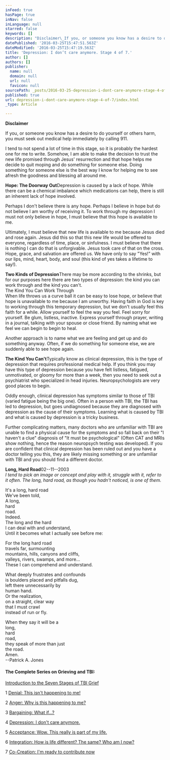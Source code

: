 ```yaml
---
inFeed: true
hasPage: true
inNav: false
inLanguage: null
starred: false
keywords: []
description: "Disclaimer\_If you, or someone you know has a desire to do yourself or others harm, you must seek out medical help immediately by calling 911."
datePublished: '2016-03-25T15:47:51.563Z'
dateModified: '2016-03-25T15:47:19.563Z'
title: 'Depression: I don’t care anymore. Stage 4 of 7.'
author: []
authors: []
publisher:
  name: null
  domain: null
  url: null
  favicon: null
sourcePath: _posts/2016-03-25-depression-i-dont-care-anymore-stage-4-of-7.md
published: true
url: depression-i-dont-care-anymore-stage-4-of-7/index.html
_type: Article

---
```

**Disclaimer**

If you, or someone you know has a desire to do yourself or others harm, you must seek out medical help immediately by calling 911\.

I tend to not spend a lot of time in this stage, so it is probably the hardest one for me to write. Somehow, I am able to make the decision to trust the new life promised through Jesus' resurrection and that hope helps me decide to quit moping and do something for someone else. Doing something for someone else is the best way I know for helping me to see afresh the goodness and blessing all around me.

**Hope: The Doorway Out**Depression is caused by a lack of hope. While there can be a chemical imbalance which medications can help, there is still an inherent lack of hope involved.

Perhaps I don't believe there is any hope. Perhaps I believe in hope but do not believe I am worthy of receiving it. To work through my depression I must not only believe in hope, I must believe that this hope is available to me.

Ultimately, I must believe that new life is available to me because Jesus died and rose again. Jesus did this so that this new life would be offered to everyone, regardless of time, place, or sinfulness. I must believe that there is nothing I can do that is unforgivable. Jesus took care of that on the cross. Hope, grace, and salvation are offered us. We have only to say "Yes!" with our lips, mind, heart, body, and soul (this kind of yes takes a lifetime to say!).

**Two Kinds of Depression**There may be more according to the shrinks, but for our purposes here there are two types of depression: the kind you can work through and the kind you can't.  
The Kind You Can Work Through  
When life throws us a curve ball it can be easy to lose hope, or believe that hope is unavailable to me because I am unworthy. Having faith in God is key to working through this temporary depression, but we don't usually feel this faith for a while. Allow yourself to feel the way you feel. Feel sorry for yourself. Be glum, listless, inactive. Express yourself through prayer, writing in a journal, talking with your spouse or close friend. By naming what we feel we can begin to begin to heal.

Another approach is to name what we are feeling and get up and do something anyway. Often, if we do something for someone else, we are suddenly able to see hope again.

**The Kind You Can't**Typically know as clinical depression, this is the type of depression that requires professional medical help. If you think you may have this type of depression because you have felt listless, fatigued, unmotivated, or gloomy for more than a week, then you need to seek out a psychiatrist who specialized in head injuries. Neuropsychologists are very good places to begin.

Oddly enough, clinical depression has symptoms similar to those of TBI (varied fatigue being the big one). Often in a person with TBI, the TBI has led to depression, but goes undiagnosed because they are diagnosed with depression as the cause of their symptoms. Learning what is caused by TBI and what is caused by depression is a tricky business.

Further complicating matters, many doctors who are unfamiliar with TBI are unable to find a physical cause for the symptoms and so fall back on their "I haven't a clue" diagnosis of "It must be psychological" (Often CAT and MRIs show nothing, hence the reason neuropsych testing was developed). If you are confident that clinical depression has been ruled out and you have a doctor telling you this, they are likely missing something or are unfamiliar with TBI and you should find a different doctor.

**Long, Hard Road**02--11--2003  
_I tend to pick an image or concept and play with it, struggle with it, refer to it often. The long, hard road, as though you hadn't noticed, is one of them._

It's a long, hard road  
We've been told,  
A long,  
hard  
road.  
Indeed.  
The long and the hard  
I can deal with and understand,  
Until it becomes what I actually see before me:

For the long hard road  
travels far, surmounting  
mountains, hills, canyons and cliffs,  
valleys, rivers, swamps, and more...  
These I can comprehend and understand.

What deeply frustrates and confounds  
is boulders placed and pitfalls dug,  
left there unnecessarily by  
human hand.  
Or the realization,  
on a straight, clear way  
that I must crawl  
instead of run or fly.

When they say it will be a  
long,  
hard  
road,  
they speak of more than just  
the road.  
Amen.  
--Patrick A. Jones

#### The Complete Series on Grieving and TBI:

[Introduction to the Seven Stages of TBI Grief][0]

1 [Denial: This isn't happening to me!][1]

2 [Anger: Why is this happening to me?][2]

3 [Bargaining: What if...?][3]

4 [Depression: I don't care anymore.][4]

5 [Acceptance: Wow. This really is part of my life.][5]

6 [Integration: How is life different? The same? Who am I now?][6]

7 [Co-Creation: I'm ready to contribute now][7]

[0]: https://mindyourheadcoop.org/grieving-a-tbi-to-heal-a-tbi-6cc53ad2305e#.f89syomyv
[1]: https://mindyourheadcoop.org/denial-this-is-not-happening-to-me-stage-1-of-7-2b59544b8929#.c37jerhio
[2]: https://mindyourheadcoop.org/anger-why-is-this-happening-to-me-stage-2-of-7-ac1f7a92ec91#.d050tgwx3
[3]: https://mindyourheadcoop.org/bargaining-what-if-stage-3-of-7-ead42c5bd4fb#.b5lnl73de
[4]: https://mindyourheadcoop.org/depression-i-don-t-care-anymore-stage-4-of-7-12e938915b4d#.blsz029oq
[5]: https://medium.com/@DeaconPatrick/acceptance-wow-this-really-is-part-of-my-life-stage-5-of-7-586af3628085#.h13cmmtlh
[6]: https://medium.com/@DeaconPatrick/integration-how-is-life-different-the-same-who-am-i-now-stage-6-of-7-526a1b19890c#.opbev8fhq
[7]: https://medium.com/@DeaconPatrick/co-creation-i-m-ready-to-contribute-now-stage-7-of-7-5b9477e60148#.vt81kmnq0